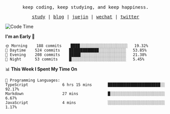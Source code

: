 <p align="center">
  <samp>
    <span>keep coding, keep studying, and keep happiness.</span>
  </samp>
</p>

<p align="center">
  <samp>
    <a href="https://github.com/ouduidui/fe-study">study</a> |
    <a href="https://deweyou.me">blog</a>  |
    <a href="https://juejin.cn/user/4309700183594366">juejin</a> |
    <a href="https://user-images.githubusercontent.com/54696834/165071004-6509e3f2-90c3-448c-9d92-3da42b0c2021.jpeg">wechat</a> |
    <a href="https://twitter.com/ouduidui">twitter</a>
  </samp>
</p>

<!--START_SECTION:waka-->
![Code Time](http://img.shields.io/badge/Code%20Time-0%20secs-blue)

**I'm an Early 🐤** 

```text
🌞 Morning    188 commits    ████░░░░░░░░░░░░░░░░░░░░░   19.32% 
🌆 Daytime    524 commits    █████████████░░░░░░░░░░░░   53.85% 
🌃 Evening    208 commits    █████░░░░░░░░░░░░░░░░░░░░   21.38% 
🌙 Night      53 commits     █░░░░░░░░░░░░░░░░░░░░░░░░   5.45%

```


📊 **This Week I Spent My Time On** 

```text
💬 Programming Languages: 
TypeScript               6 hrs 15 mins       ███████████████████████░░   92.17% 
Markdown                 27 mins             █░░░░░░░░░░░░░░░░░░░░░░░░   6.67% 
JavaScript               4 mins              ░░░░░░░░░░░░░░░░░░░░░░░░░   1.17%

```


<!--END_SECTION:waka-->
